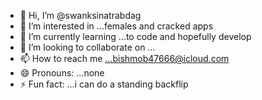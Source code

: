 - 👋 Hi, I’m @swanksinatrabdag
- 👀 I’m interested in ...females and cracked apps
- 🌱 I’m currently learning ...to code and hopefully develop
- 💞️ I’m looking to collaborate on ...
- 📫 How to reach me ...bishmob47666@icloud.com
- 😄 Pronouns: ...none
- ⚡ Fun fact: ...i can do a standing backflip

<!---
swanksinatrabdag/swanksinatrabdag is a ✨ special ✨ repository because its `README.md` (this file) appears on your GitHub profile.
You can click the Preview link to take a look at your changes.
--->
